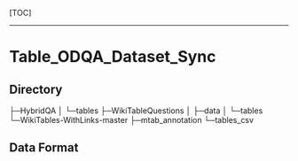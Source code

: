 [TOC]


---


# Table_ODQA_Dataset_Sync


## Directory


├─HybridQA
│  └─tables
├─WikiTableQuestions
│  ├─data
│  └─tables
└─WikiTables-WithLinks-master
    ├─mtab_annotation
    └─tables_csv

## Data Format


